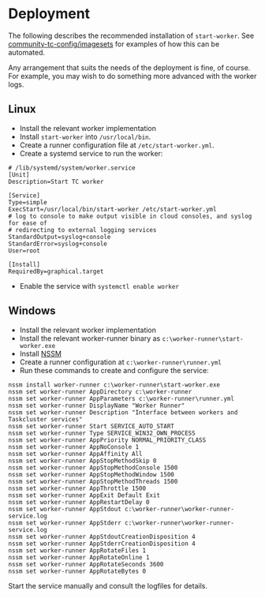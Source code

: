 # Deployment

The following describes the recommended installation of `start-worker`.
See [community-tc-config/imagesets](https://github.com/mozilla/community-tc-config/tree/master/imagesets) for examples of how this can be automated.

Any arrangement that suits the needs of the deployment is fine, of course.
For example, you may wish to do something more advanced with the worker logs.

## Linux

* Install the relevant worker implementation
* Install `start-worker` into `/usr/local/bin`.
* Create a runner configuration file at `/etc/start-worker.yml`.
* Create a systemd service to run the worker:

```
# /lib/systemd/system/worker.service
[Unit]
Description=Start TC worker

[Service]
Type=simple
ExecStart=/usr/local/bin/start-worker /etc/start-worker.yml
# log to console to make output visible in cloud consoles, and syslog for ease of
# redirecting to external logging services
StandardOutput=syslog+console
StandardError=syslog+console
User=root

[Install]
RequiredBy=graphical.target
```

* Enable the service with `systemctl enable worker`

## Windows

* Install the relevant worker implementation
* Install the relevant worker-runner binary as `c:\worker-runner\start-worker.exe`
* Install [NSSM](http://nssm.cc/)
* Create a runner configuration at `c:\worker-runner\runner.yml`
* Run these commands to create and configure the service:

```shell
nssm install worker-runner c:\worker-runner\start-worker.exe
nssm set worker-runner AppDirectory c:\worker-runner
nssm set worker-runner AppParameters c:\worker-runner\runner.yml
nssm set worker-runner DisplayName "Worker Runner"
nssm set worker-runner Description "Interface between workers and Taskcluster services"
nssm set worker-runner Start SERVICE_AUTO_START
nssm set worker-runner Type SERVICE_WIN32_OWN_PROCESS
nssm set worker-runner AppPriority NORMAL_PRIORITY_CLASS
nssm set worker-runner AppNoConsole 1
nssm set worker-runner AppAffinity All
nssm set worker-runner AppStopMethodSkip 0
nssm set worker-runner AppStopMethodConsole 1500
nssm set worker-runner AppStopMethodWindow 1500
nssm set worker-runner AppStopMethodThreads 1500
nssm set worker-runner AppThrottle 1500
nssm set worker-runner AppExit Default Exit
nssm set worker-runner AppRestartDelay 0
nssm set worker-runner AppStdout c:\worker-runner\worker-runner-service.log
nssm set worker-runner AppStderr c:\worker-runner\worker-runner-service.log
nssm set worker-runner AppStdoutCreationDisposition 4
nssm set worker-runner AppStderrCreationDisposition 4
nssm set worker-runner AppRotateFiles 1
nssm set worker-runner AppRotateOnline 1
nssm set worker-runner AppRotateSeconds 3600
nssm set worker-runner AppRotateBytes 0
```

Start the service manually and consult the logfiles for details.

